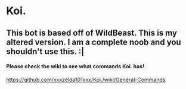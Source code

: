 # Koi.

## This bot is based off of WildBeast. This is my altered version. I am a complete noob and you shouldn't use this. :|

#### Please check the wiki to see what commands Koi. has!

https://github.com/xxxzelda101xxx/Koi./wiki/General-Commands
